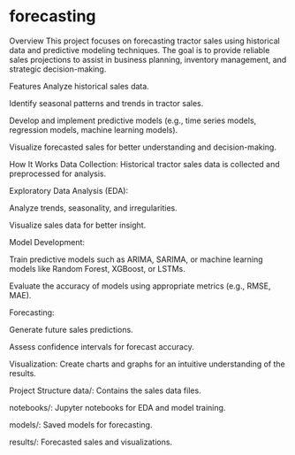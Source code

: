 # forecasting
Overview
This project focuses on forecasting tractor sales using historical data and predictive modeling techniques. The goal is to provide reliable sales projections to assist in business planning, inventory management, and strategic decision-making.

Features
Analyze historical sales data.

Identify seasonal patterns and trends in tractor sales.

Develop and implement predictive models (e.g., time series models, regression models, machine learning models).

Visualize forecasted sales for better understanding and decision-making.

How It Works
Data Collection: Historical tractor sales data is collected and preprocessed for analysis.

Exploratory Data Analysis (EDA):

Analyze trends, seasonality, and irregularities.

Visualize sales data for better insight.

Model Development:

Train predictive models such as ARIMA, SARIMA, or machine learning models like Random Forest, XGBoost, or LSTMs.

Evaluate the accuracy of models using appropriate metrics (e.g., RMSE, MAE).

Forecasting:

Generate future sales predictions.

Assess confidence intervals for forecast accuracy.

Visualization: Create charts and graphs for an intuitive understanding of the results.

Project Structure
data/: Contains the sales data files.

notebooks/: Jupyter notebooks for EDA and model training.

models/: Saved models for forecasting.

results/: Forecasted sales and visualizations.
